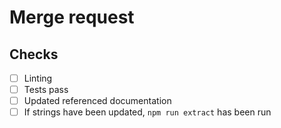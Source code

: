 # Merge request

## Checks

- [ ] Linting
- [ ] Tests pass
- [ ] Updated referenced documentation
- [ ] If strings have been updated, `npm run extract` has been run

